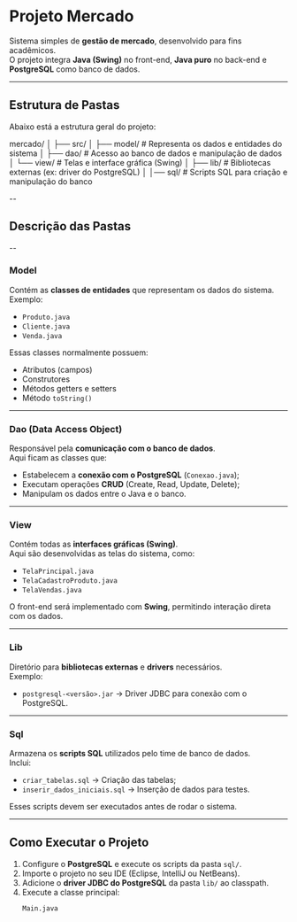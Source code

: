 # Projeto Mercado

Sistema simples de **gestão de mercado**, desenvolvido para fins acadêmicos.  
O projeto integra **Java (Swing)** no front-end, **Java puro** no back-end e **PostgreSQL** como banco de dados.

---

## Estrutura de Pastas

Abaixo está a estrutura geral do projeto:

mercado/
│
├── src/
│ ├── model/ # Representa os dados e entidades do sistema
│ ├── dao/ # Acesso ao banco de dados e manipulação de dados
│ └── view/ # Telas e interface gráfica (Swing)
│
├── lib/ # Bibliotecas externas (ex: driver do PostgreSQL)
│
│── sql/ # Scripts SQL para criação e manipulação do banco

--

## Descrição das Pastas

--

### **Model**
Contém as **classes de entidades** que representam os dados do sistema.  
Exemplo:  
- `Produto.java`  
- `Cliente.java`  
- `Venda.java`  

Essas classes normalmente possuem:
- Atributos (campos)
- Construtores
- Métodos getters e setters
- Método `toString()`

---

### **Dao (Data Access Object)**
Responsável pela **comunicação com o banco de dados**.  
Aqui ficam as classes que:

- Estabelecem a **conexão com o PostgreSQL** (`Conexao.java`);
- Executam operações **CRUD** (Create, Read, Update, Delete);
- Manipulam os dados entre o Java e o banco.

---

### **View**
Contém todas as **interfaces gráficas (Swing)**.  
Aqui são desenvolvidas as telas do sistema, como:

- `TelaPrincipal.java`  
- `TelaCadastroProduto.java`  
- `TelaVendas.java`  

O front-end será implementado com **Swing**, permitindo interação direta com os dados.

---

### **Lib**
Diretório para **bibliotecas externas** e **drivers** necessários.  
Exemplo:  

- `postgresql-<versão>.jar` → Driver JDBC para conexão com o PostgreSQL.

---

### **Sql**
Armazena os **scripts SQL** utilizados pelo time de banco de dados.  
Inclui:

- `criar_tabelas.sql` → Criação das tabelas;  
- `inserir_dados_iniciais.sql` → Inserção de dados para testes.

Esses scripts devem ser executados antes de rodar o sistema.

---

## Como Executar o Projeto

1. Configure o **PostgreSQL** e execute os scripts da pasta `sql/`.
2. Importe o projeto no seu IDE (Eclipse, IntelliJ ou NetBeans).
3. Adicione o **driver JDBC do PostgreSQL** da pasta `lib/` ao classpath.
4. Execute a classe principal:  
   ```bash
   Main.java
